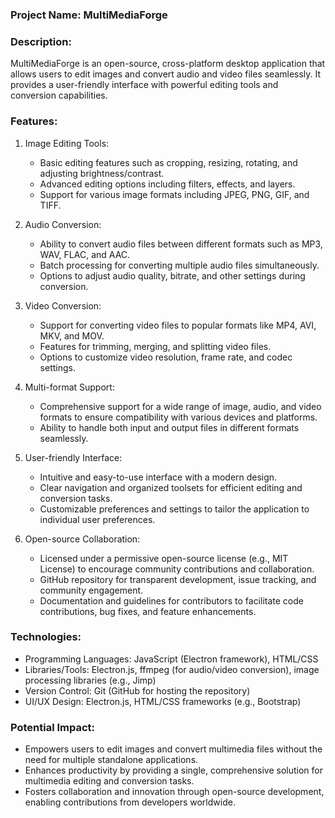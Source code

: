### Project Name: MultiMediaForge

### Description:
MultiMediaForge is an open-source, cross-platform desktop application that allows users to edit images and convert audio and video files seamlessly. It provides a user-friendly interface with powerful editing tools and conversion capabilities.

### Features:

1. Image Editing Tools:
   - Basic editing features such as cropping, resizing, rotating, and adjusting brightness/contrast.
   - Advanced editing options including filters, effects, and layers.
   - Support for various image formats including JPEG, PNG, GIF, and TIFF.

2. Audio Conversion:
   - Ability to convert audio files between different formats such as MP3, WAV, FLAC, and AAC.
   - Batch processing for converting multiple audio files simultaneously.
   - Options to adjust audio quality, bitrate, and other settings during conversion.

3. Video Conversion:
   - Support for converting video files to popular formats like MP4, AVI, MKV, and MOV.
   - Features for trimming, merging, and splitting video files.
   - Options to customize video resolution, frame rate, and codec settings.

4. Multi-format Support:
   - Comprehensive support for a wide range of image, audio, and video formats to ensure compatibility with various devices and platforms.
   - Ability to handle both input and output files in different formats seamlessly.

5. User-friendly Interface:
   - Intuitive and easy-to-use interface with a modern design.
   - Clear navigation and organized toolsets for efficient editing and conversion tasks.
   - Customizable preferences and settings to tailor the application to individual user preferences.

6. Open-source Collaboration:
   - Licensed under a permissive open-source license (e.g., MIT License) to encourage community contributions and collaboration.
   - GitHub repository for transparent development, issue tracking, and community engagement.
   - Documentation and guidelines for contributors to facilitate code contributions, bug fixes, and feature enhancements.

### Technologies:
- Programming Languages: JavaScript (Electron framework), HTML/CSS
- Libraries/Tools: Electron.js, ffmpeg (for audio/video conversion), image processing libraries (e.g., Jimp)
- Version Control: Git (GitHub for hosting the repository)
- UI/UX Design: Electron.js, HTML/CSS frameworks (e.g., Bootstrap)

### Potential Impact:
- Empowers users to edit images and convert multimedia files without the need for multiple standalone applications.
- Enhances productivity by providing a single, comprehensive solution for multimedia editing and conversion tasks.
- Fosters collaboration and innovation through open-source development, enabling contributions from developers worldwide.
